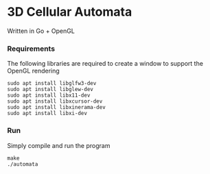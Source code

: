 # 3D Cellular Automata
Written in Go + OpenGL

### Requirements

The following libraries are required to create a window to support the OpenGL rendering

    sudo apt install libglfw3-dev
    sudo apt install libglew-dev
    sudo apt install libx11-dev
    sudo apt install libxcursor-dev
    sudo apt install libxinerama-dev
    sudo apt install libxi-dev

### Run

Simply compile and run the program

    make
    ./automata

